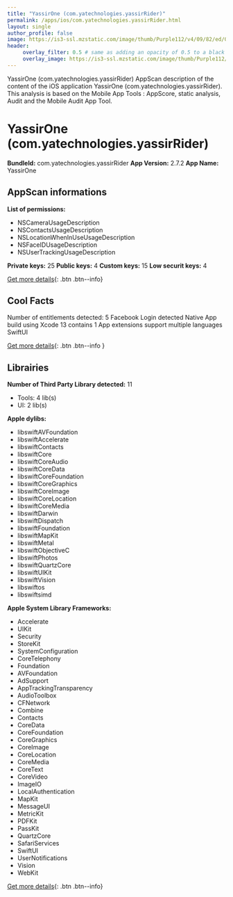 ```yaml
---
title: "YassirOne (com.yatechnologies.yassirRider)"
permalink: /apps/ios/com.yatechnologies.yassirRider.html
layout: single
author_profile: false
image: https://is3-ssl.mzstatic.com/image/thumb/Purple112/v4/09/82/ed/0982edd5-c1a1-469c-447f-6003a61f7690/AppIcon-0-0-1x_U007emarketing-0-0-0-5-0-0-sRGB-0-0-0-GLES2_U002c0-512MB-85-220-0-0.png/512x512bb.jpg
header: 
     overlay_filter: 0.5 # same as adding an opacity of 0.5 to a black background
     overlay_image: https://is3-ssl.mzstatic.com/image/thumb/Purple112/v4/09/82/ed/0982edd5-c1a1-469c-447f-6003a61f7690/AppIcon-0-0-1x_U007emarketing-0-0-0-5-0-0-sRGB-0-0-0-GLES2_U002c0-512MB-85-220-0-0.png/512x512bb.jpg
---
```

YassirOne (com.yatechnologies.yassirRider) AppScan description of the content of the iOS application YassirOne (com.yatechnologies.yassirRider). This analysis is based on the Mobile App Tools : AppScore, static analysis, Audit and the Mobile Audit App Tool.

# YassirOne (com.yatechnologies.yassirRider)

**BundleId:** com.yatechnologies.yassirRider
**App Version:** 2.7.2
**App Name:** YassirOne


## AppScan informations 

**List of permissions:** 
- NSCameraUsageDescription
- NSContactsUsageDescription
- NSLocationWhenInUseUsageDescription
- NSFaceIDUsageDescription
- NSUserTrackingUsageDescription
  
  
**Private keys:** 25
**Public keys:** 4
**Custom keys:** 15
**Low securit keys:** 4
  
[Get more details](/pricing.html){: .btn .btn--info}

## Cool Facts

Number of entitlements detected: 5
Facebook Login detected
Native App
build using Xcode 13
contains 1 App extensions
support multiple languages
SwiftUI
  
[Get more details](/pricing.html){: .btn .btn--info }

## Librairies 
**Number of Third Party Library detected:** 11
- Tools: 4 lib(s)
- UI: 2 lib(s)


**Apple dylibs:**
- libswiftAVFoundation
- libswiftAccelerate
- libswiftContacts
- libswiftCore
- libswiftCoreAudio
- libswiftCoreData
- libswiftCoreFoundation
- libswiftCoreGraphics
- libswiftCoreImage
- libswiftCoreLocation
- libswiftCoreMedia
- libswiftDarwin
- libswiftDispatch
- libswiftFoundation
- libswiftMapKit
- libswiftMetal
- libswiftObjectiveC
- libswiftPhotos
- libswiftQuartzCore
- libswiftUIKit
- libswiftVision
- libswiftos
- libswiftsimd


**Apple System Library Frameworks:**
- Accelerate
- UIKit
- Security
- StoreKit
- SystemConfiguration
- CoreTelephony
- Foundation
- AVFoundation
- AdSupport
- AppTrackingTransparency
- AudioToolbox
- CFNetwork
- Combine
- Contacts
- CoreData
- CoreFoundation
- CoreGraphics
- CoreImage
- CoreLocation
- CoreMedia
- CoreText
- CoreVideo
- ImageIO
- LocalAuthentication
- MapKit
- MessageUI
- MetricKit
- PDFKit
- PassKit
- QuartzCore
- SafariServices
- SwiftUI
- UserNotifications
- Vision
- WebKit


  
[Get more details](/pricing.html){: .btn .btn--info}


